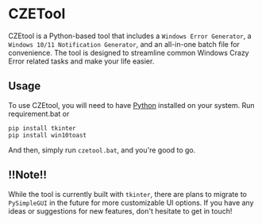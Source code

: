 # CZETool
CZEtool is a Python-based tool that includes a `Windows Error Generator`, a `Windows 10/11 Notification Generator`, and an all-in-one batch file for convenience. The tool is designed to streamline common Windows Crazy Error related tasks and make your life easier.

## Usage
To use CZEtool, you will need to have [Python](https://www.python.org/) installed on your system. Run requirement.bat or

```
pip install tkinter
pip install win10toast
```

And then, simply run `czetool.bat`, and you're good to go.

## !!Note!!
While the tool is currently built with `tkinter`, there are plans to migrate to `PySimpleGUI` in the future for more customizable UI options. If you have any ideas or suggestions for new features, don't hesitate to get in touch!
